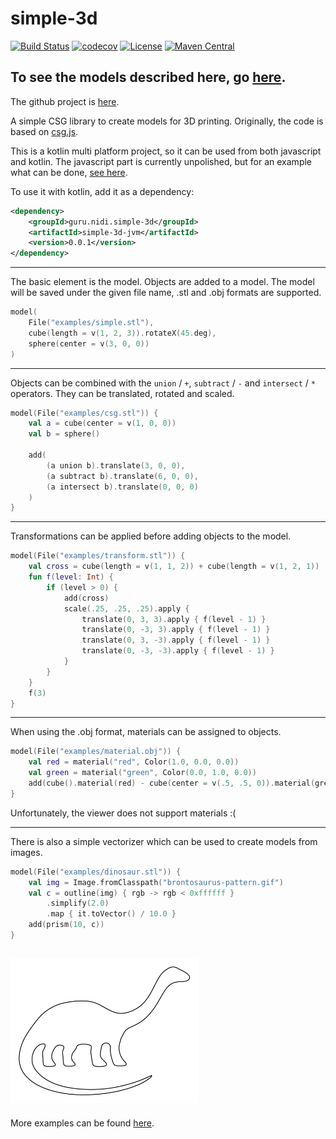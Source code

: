 # simple-3d
[![Build Status](https://travis-ci.org/nidi3/simple-3d.svg)](https://travis-ci.org/nidi3/simple-3d)
[![codecov](https://codecov.io/gh/nidi3/simple-3d/branch/master/graph/badge.svg)](https://codecov.io/gh/nidi3/simple-3d)
[![License](https://img.shields.io/badge/License-Apache%202.0-blue.svg)](https://opensource.org/licenses/Apache-2.0)
[![Maven Central](https://maven-badges.herokuapp.com/maven-central/guru.nidi.simple-3d/simple-3d-jvm/badge.svg)](https://maven-badges.herokuapp.com/maven-central/guru.nidi.simple-3d/simple-3d-jvm)
                                                                
## To see the models described here, go [here](https://nidi3.github.io/simple-3d).

The github project is [here](https://github.com/nidi3/simple-3d).

A simple CSG library to create models for 3D printing.
Originally, the code is based on [csg.js](https://github.com/evanw/csg.js/).

This is a kotlin multi platform project, so it can be used from both javascript and kotlin.
The javascript part is currently unpolished,
but for an example what can be done, [see here](https://nidi3.github.io/simple-3d/docs). 

To use it with kotlin, add it as a dependency:

```xml
<dependency>
    <groupId>guru.nidi.simple-3d</groupId>
    <artifactId>simple-3d-jvm</artifactId>
    <version>0.0.1</version>
</dependency>
```
---

The basic element is the model. Objects are added to a model.
The model will be saved under the given file name, .stl and .obj formats are supported.
```kotlin 
model(
    File("examples/simple.stl"),
    cube(length = v(1, 2, 3)).rotateX(45.deg),
    sphere(center = v(3, 0, 0))
)
```

<script src="https://embed.github.com/view/3d/nidi3/simple-3d/master/examples/simple.stl"></script>
---

Objects can be combined with the `union` / `+`, `subtract` / `-` and `intersect` / `*` operators.
They can be translated, rotated and scaled. 
```kotlin
model(File("examples/csg.stl")) {
    val a = cube(center = v(1, 0, 0))
    val b = sphere()

    add(
        (a union b).translate(3, 0, 0),
        (a subtract b).translate(6, 0, 0),
        (a intersect b).translate(0, 0, 0)
    )
}
```

<script src="https://embed.github.com/view/3d/nidi3/simple-3d/master/examples/csg.stl"></script>
---

Transformations can be applied before adding objects to the model.
```kotlin
model(File("examples/transform.stl")) {
    val cross = cube(length = v(1, 1, 2)) + cube(length = v(1, 2, 1))
    fun f(level: Int) {
        if (level > 0) {
            add(cross)
            scale(.25, .25, .25).apply {
                translate(0, 3, 3).apply { f(level - 1) }
                translate(0, -3, 3).apply { f(level - 1) }
                translate(0, 3, -3).apply { f(level - 1) }
                translate(0, -3, -3).apply { f(level - 1) }
            }
        }
    }
    f(3)
}
```

<script src="https://embed.github.com/view/3d/nidi3/simple-3d/master/examples/transform.stl"></script>
---

When using the .obj format, materials can be assigned to objects.  
```kotlin
model(File("examples/material.obj")) {
    val red = material("red", Color(1.0, 0.0, 0.0))
    val green = material("green", Color(0.0, 1.0, 0.0))
    add(cube().material(red) - cube(center = v(.5, .5, 0)).material(green))
}
```

<script src="https://embed.github.com/view/3d/nidi3/simple-3d/master/examples/material.obj"></script>

Unfortunately, the viewer does not support materials :(

---

There is also a simple vectorizer which can be used to create models from images.
```kotlin
model(File("examples/dinosaur.stl")) {
    val img = Image.fromClasspath("brontosaurus-pattern.gif")
    val c = outline(img) { rgb -> rgb < 0xffffff }
        .simplify(2.0)
        .map { it.toVector() / 10.0 }
    add(prism(10, c))
}
```

<img src="examples/brontosaurus-pattern.gif" width="300"><script src="https://embed.github.com/view/3d/nidi3/simple-3d/master/examples/dinosaur.stl"></script>
---

More examples can be found [here](https://github.com/nidi3/simple-3d/tree/master/src/jvmTest/kotlin/guru/nidi/simple3d/examples).
